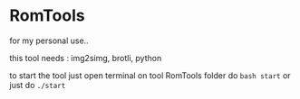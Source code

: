 # RomTools

for my personal use..

this tool needs :
img2simg, brotli, python

to start the tool just open terminal on tool RomTools folder
do `bash start` 
or just do `./start`
